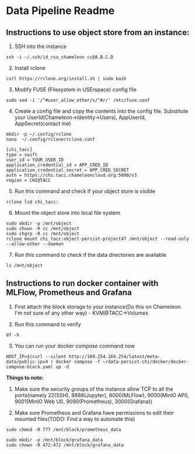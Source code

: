 # Data Pipeline Readme

## Instructions to use object store from an instance:

1. SSH into the instance

```
ssh -i ~/.ssh/id_rsa_chameleon cc@A.B.C.D
```

2. Install rclone

```
curl https://rclone.org/install.sh | sudo bash
```

3. Modify FUSE (Filesystem in USErspace) config file

```
sudo sed -i '/^#user_allow_other/s/^#//' /etc/fuse.conf
```

4. Create a config file and copy the contents into the config file.
   Substitute your UserId(Chameleon->Identity->Users), AppUserId, AppSecret(contact me)

```
mkdir -p ~/.config/rclone
nano  ~/.config/rclone/rclone.conf
```

```
[chi_tacc]
type = swift
user_id = YOUR_USER_ID
application_credential_id = APP_CRED_ID
application_credential_secret = APP_CRED_SECRET
auth = https://chi.tacc.chameleoncloud.org:5000/v3
region = CHI@TACC
```

5. Run this command and check if your object store is visible

```
rclone lsd chi_tacc:
```

6. Mount the object store into local file system

```
sudo mkdir -p /mnt/object
sudo chown -R cc /mnt/object
sudo chgrp -R cc /mnt/object
rclone mount chi_tacc:object-persist-project47 /mnt/object --read-only --allow-other --daemon
```

7. Run this command to check if the data directories are available

```
ls /mnt/object
```

## Instructions to run docker container with MLFlow, Prometheus and Grafana

1. First attach the block storage to your instance(Do this on Chameleon. I'm not sure of any other way) - KVM@TACC->Volumes

2. Run this command to verify

```
df -h
```

3. You can run your docker compose command now

```
HOST_IP=$(curl --silent http://169.254.169.254/latest/meta-data/public-ipv4 ) docker compose -f ~/data-persist-chi/docker/docker-compose-block.yaml up -d
```

**Things to note:**

1. Make sure the security groups of the instance allow TCP to all the ports(namely 22(SSH), 8888(Jupyter), 8000(MLFlow), 9000(MinIO API), 9001(MinIO Web UI), 9090(Prometheus), 3000(Grafana))

2. Make sure Prometheus and Grafana have permissions to edit their mounted files(TODO: Find a way to automate this)

```
sudo chmod -R 777 /mnt/block/prometheus_data

sudo mkdir -p /mnt/block/grafana_data
sudo chown -R 472:472 /mnt/block/grafana_data
```
